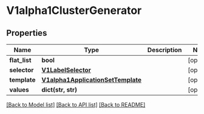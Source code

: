 # V1alpha1ClusterGenerator

## Properties
Name | Type | Description | Notes
------------ | ------------- | ------------- | -------------
**flat_list** | **bool** |  | [optional] 
**selector** | [**V1LabelSelector**](V1LabelSelector.md) |  | [optional] 
**template** | [**V1alpha1ApplicationSetTemplate**](V1alpha1ApplicationSetTemplate.md) |  | [optional] 
**values** | **dict(str, str)** |  | [optional] 

[[Back to Model list]](../README.md#documentation-for-models) [[Back to API list]](../README.md#documentation-for-api-endpoints) [[Back to README]](../README.md)


